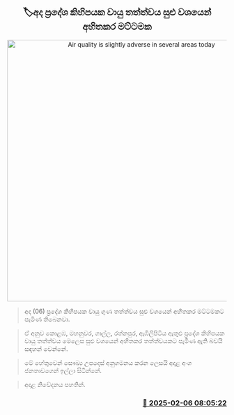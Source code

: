 <p align='center'><b><h2 align='center' title='Air quality is slightly adverse in several areas today'>🏷අද ප්‍රදේශ කිහිපයක වායු තත්ත්වය සුළු වශයෙන් අහිතකර මට්ටමක</h2></b></p>
<p align='center'><img src='https://helakuru.sgp1.cdn.digitaloceanspaces.com/esana/images/lib/air-quality[1].jpg' width='600' alt='Air quality is slightly adverse in several areas today'></p>

> අද (06) ප්‍රදේශ කිහිපයක වායු ගුණ තත්ත්වය සුළු වශයෙන් අහිතකර මට්ටමකට පැමිණ තිබෙනවා.

> ඒ අනුව කොළඹ, මහනුවර, ගාල්ල, රත්නපුර, ​ඇඹිලිපිටිය ඇතුළු ප්‍රදේශ කිහිපයක වායු තත්ත්වය මෙලෙස සුළු වශයෙන් අහි​තකර තත්ත්වයකට පැමිණ ඇති බවයි සඳහන් වෙන්නේ.

> මේ හේතුවෙන් සෞඛ්‍ය උපදෙස් අනුගමනය කරන ලෙසයි අදාළ අංශ ජනතාවගෙන් ඉල්ලා සිටින්නේ.

> අදාළ නිවේදනය පහතින්.



<h3 align='right'><a href='https://www.helakuru.lk/esana/p/107210/'>📅 2025-02-06 08:05:22</a></h3>
